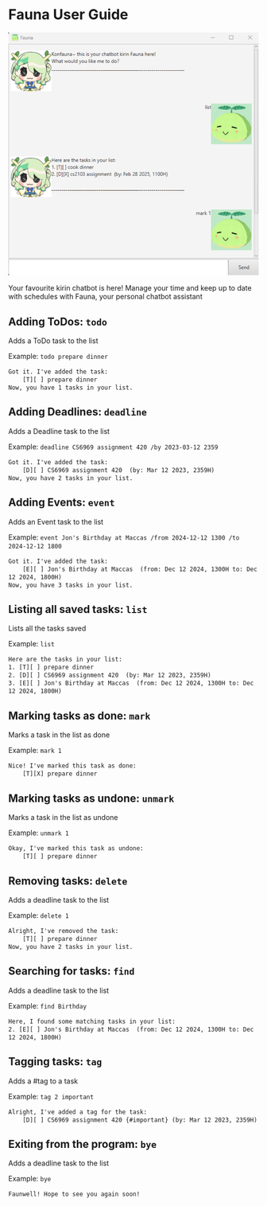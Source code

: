 # Fauna User Guide

![Fauna Ui sample image](./Ui.png)

Your favourite kirin chatbot is here! Manage your time and keep up to date with schedules with Fauna, your personal chatbot assistant

## Adding ToDos: `todo`

Adds a ToDo task to the list

Example: `todo prepare dinner`

```
Got it. I've added the task:
	[T][ ] prepare dinner 
Now, you have 1 tasks in your list.
```

## Adding Deadlines: `deadline`

Adds a Deadline task to the list

Example: `deadline CS6969 assignment 420 /by 2023-03-12 2359`

```
Got it. I've added the task:
	[D][ ] CS6969 assignment 420  (by: Mar 12 2023, 2359H)
Now, you have 2 tasks in your list.
```

## Adding Events: `event`

Adds an Event task to the list

Example: `event Jon's Birthday at Maccas /from 2024-12-12 1300 /to 2024-12-12 1800`

```
Got it. I've added the task:
	[E][ ] Jon's Birthday at Maccas  (from: Dec 12 2024, 1300H to: Dec 12 2024, 1800H)
Now, you have 3 tasks in your list.
```

## Listing all saved tasks: `list`

Lists all the tasks saved

Example: `list`

```
Here are the tasks in your list:
1. [T][ ] prepare dinner 
2. [D][ ] CS6969 assignment 420  (by: Mar 12 2023, 2359H)
3. [E][ ] Jon's Birthday at Maccas  (from: Dec 12 2024, 1300H to: Dec 12 2024, 1800H)
```

## Marking tasks as done: `mark`

Marks a task in the list as done

Example: `mark 1`

```
Nice! I've marked this task as done:
	[T][X] prepare dinner 
```

## Marking tasks as undone: `unmark`

Marks a task in the list as undone

Example: `unmark 1`

```
Okay, I've marked this task as undone:
	[T][ ] prepare dinner
```

## Removing tasks: `delete`

Adds a deadline task to the list

Example: `delete 1`

```
Alright, I've removed the task:
	[T][ ] prepare dinner 
Now, you have 2 tasks in your list.
```

## Searching for tasks: `find`

Adds a deadline task to the list

Example: `find Birthday`

```
Here, I found some matching tasks in your list:
2. [E][ ] Jon's Birthday at Maccas  (from: Dec 12 2024, 1300H to: Dec 12 2024, 1800H)
```

## Tagging tasks: `tag`

Adds a #tag to a task

Example: `tag 2 important`

```
Alright, I've added a tag for the task:
	[D][ ] CS6969 assignment 420 {#important} (by: Mar 12 2023, 2359H)
```

## Exiting from the program: `bye`

Adds a deadline task to the list

Example: `bye`

```
Faunwell! Hope to see you again soon!
```